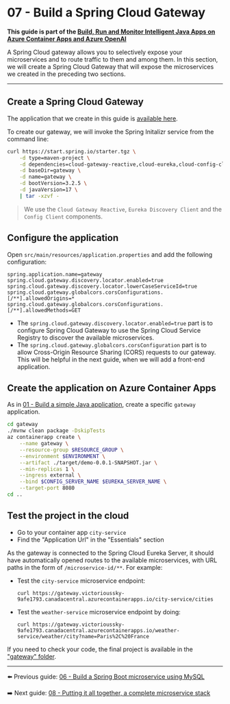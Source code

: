 # 07 - Build a Spring Cloud Gateway

__This guide is part of the [Build, Run and Monitor Intelligent Java Apps on Azure Container Apps and Azure OpenAI](../README.md)__

A Spring Cloud gateway allows you to selectively expose your microservices and to route traffic to them and among them. In this section, we will create a Spring Cloud Gateway that will expose the microservices we created in the preceding two sections.

---

## Create a Spring Cloud Gateway

The application that we create in this guide is [available here](gateway/).

To create our gateway, we will invoke the Spring Initalizr service from the command line:

```bash
curl https://start.spring.io/starter.tgz \
    -d type=maven-project \
    -d dependencies=cloud-gateway-reactive,cloud-eureka,cloud-config-client \
    -d baseDir=gateway \
    -d name=gateway \
    -d bootVersion=3.2.5 \
    -d javaVersion=17 \
    | tar -xzvf -
```

> We use the `Cloud Gateway Reactive`, `Eureka Discovery Client` and the `Config Client` components.

## Configure the application

Open `src/main/resources/application.properties` and add the following configuration:

```properties
spring.application.name=gateway
spring.cloud.gateway.discovery.locator.enabled=true
spring.cloud.gateway.discovery.locator.lowerCaseServiceId=true
spring.cloud.gateway.globalcors.corsConfigurations.[/**].allowedOrigins=*
spring.cloud.gateway.globalcors.corsConfigurations.[/**].allowedMethods=GET
```

- The `spring.cloud.gateway.discovery.locator.enabled=true` part is to configure Spring Cloud Gateway to use the Spring Cloud Service Registry to discover the available microservices.
- The `spring.cloud.gateway.globalcors.corsConfiguration` part is to allow Cross-Origin Resource Sharing (CORS) requests to our gateway. This will be helpful in the next guide, when we will add a front-end application.

## Create the application on Azure Container Apps

As in [01 - Build a simple Java application](../01-build-a-simple-java-application/README.md), create a specific `gateway` application.

```bash
cd gateway
./mvnw clean package -DskipTests
az containerapp create \
    --name gateway \
    --resource-group $RESOURCE_GROUP \
    --environment $ENVIRONMENT \
    --artifact ./target/demo-0.0.1-SNAPSHOT.jar \
    --min-replicas 1 \
    --ingress external \
    --bind $CONFIG_SERVER_NAME $EUREKA_SERVER_NAME \
    --target-port 8080
cd ..
```

## Test the project in the cloud

- Go to your container app `city-service`
- Find the "Application Url" in the "Essentials" section

As the gateway is connected to the Spring Cloud Eureka Server, it should have automatically opened routes to the available microservices, with URL paths in the form of `/microservice-id/**`. For example:

- Test the `city-service` microservice endpoint: 
  ```
  curl https://gateway.victorioussky-9afe1793.canadacentral.azurecontainerapps.io/city-service/cities
  ```
- Test the `weather-service` microservice endpoint by doing: 
  ```
  curl https://gateway.victorioussky-9afe1793.canadacentral.azurecontainerapps.io/weather-service/weather/city?name=Paris%2C%20France
  ```

If you need to check your code, the final project is available in the ["gateway" folder](gateway/).

---

⬅️ Previous guide: [06 - Build a Spring Boot microservice using MySQL](../06-build-a-spring-boot-microservice-using-mysql/README.md)

➡️ Next guide: [08 - Putting it all together, a complete microservice stack](../08-putting-it-all-together-a-complete-microservice-stack/README.md)